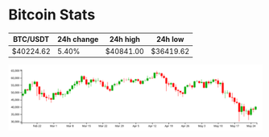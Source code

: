 # Bitcoin Stats

BTC/USDT|24h change|24h high|24h low|
|---|---|---|---|
|$40224.62|5.40%|$40841.00|$36419.62|

<img src="./chart.svg">

